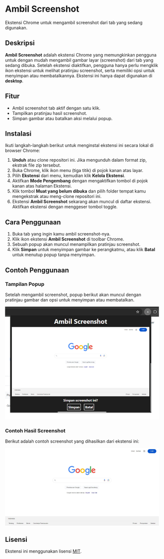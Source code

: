 # Ambil Screenshot
Ekstensi Chrome untuk mengambil screenshot dari tab yang sedang digunakan.

## Deskripsi
**Ambil Screenshot** adalah ekstensi Chrome yang memungkinkan pengguna untuk dengan mudah mengambil gambar layar (screenshot) dari tab yang sedang dibuka. Setelah ekstensi diaktifkan, pengguna hanya perlu mengklik ikon ekstensi untuk melihat pratinjau screenshot, serta memiliki opsi untuk menyimpan atau membatalkannya. Ekstensi ini hanya dapat digunakan di **desktop**.

## Fitur
- Ambil screenshot tab aktif dengan satu klik.
- Tampilkan pratinjau hasil screenshot.
- Simpan gambar atau batalkan aksi melalui popup.

## Instalasi
Ikuti langkah-langkah berikut untuk menginstal ekstensi ini secara lokal di browser Chrome:

1. **Unduh** atau clone repositori ini. Jika mengunduh dalam format zip, ekstrak file zip tersebut.
2. Buka Chrome, klik ikon menu (tiga titik) di pojok kanan atas layar.
3. Pilih **Ekstensi** dari menu, kemudian klik **Kelola Ekstensi**.
4. Aktifkan **Mode Pengembang** dengan mengaktifkan tombol di pojok kanan atas halaman Ekstensi.
5. Klik tombol **Muat yang belum dibuka** dan pilih folder tempat kamu mengekstrak atau meng-clone repositori ini.
6. Ekstensi **Ambil Screenshot** sekarang akan muncul di daftar ekstensi. Aktifkan ekstensi dengan menggeser tombol toggle.

## Cara Penggunaan
1. Buka tab yang ingin kamu ambil screenshot-nya.
2. Klik ikon ekstensi **Ambil Screenshot** di toolbar Chrome.
3. Sebuah popup akan muncul menampilkan pratinjau screenshot.
4. Klik **Simpan** untuk menyimpan gambar ke perangkatmu, atau klik **Batal** untuk menutup popup tanpa menyimpan.

## Contoh Penggunaan

### Tampilan Popup
Setelah mengambil screenshot, popup berikut akan muncul dengan pratinjau gambar dan opsi untuk menyimpan atau membatalkan.

![Tampilan Popup](./contoh/contoh-popup.png )

### Contoh Hasil Screenshot
Berikut adalah contoh screenshot yang dihasilkan dari ekstensi ini:

![Contoh Screenshot](./contoh/contoh-screenshot.jpg)

## Lisensi
Ekstensi ini menggunakan lisensi [MIT](./LICENSE).